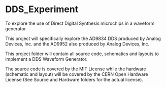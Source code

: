 # DDS_Experiment
To explore the use of Direct Digital Synthesis microchips in a waveform generator.

This project will specifically explore the AD9834 DDS produced by Analog Devices, Inc. and the AD9952 also produced by Analog Devices, Inc.

This project folder will contain all source code, schematics and layouts to implement a DDS Waveform Generator.

The source code is covered by the MIT License while the hardware (schematic and layout) will be covered by the CERN Open Hardware License (See Source and Hardware folders for the actual license).
